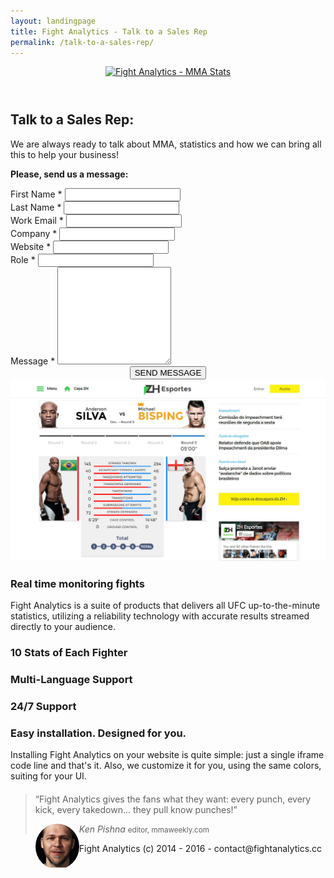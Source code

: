 ```yaml
---
layout: landingpage
title: Fight Analytics - Talk to a Sales Rep
permalink: /talk-to-a-sales-rep/
---
```



<header class="navbar-free-trial">
    <nav class="navbar navbar-landing navbar-inverse">
        <div class="container">
            <div class="navbar-header">
                <a href="/" class="navbar-brand">
                    <img alt="Fight Analytics - MMA Stats" src="{{ '/images/fight-analytics-logo.png' | prepend: site.baseurl }}">
                </a>
            </div>
        </div>
    </nav>
</header>
<article>
    <div class="header-landing">
        <div class="container">
            <div class="inner-text col-md-6 col-md-offset-6">
                <h1>Talk to a Sales Rep:</h1>
                <p>We are always ready to talk about MMA, statistics and how we can bring all this to help your business!</p> <p><strong>Please, send us a message:</strong></p>  
            </div>
        </div>
    </div>
    <div class="container">
        <div class="row">
            <div class="core-content col-md-6 free-trial-push">
                <div class="card-md">
                    <div class="thumbnail">
                        <div class="caption">
                            <!-- Begin MailChimp Signup Form -->
                            <div id="mc_embed_signup">
                                <form id="form-talk-to-a-specialist" name="mc-embedded-subscribe-form"> 
                                    <div id="mc_embed_signup_scroll">
                                        <div class="row">
                                            <div class="form-group col-md-6">
                                                <label for="mce-FNAME">First Name <span class="asterisk">*</span></label>
                                                <input type="text" value="" name="FNAME" class="required form-control" required id="mce-FNAME">
                                            </div>
                                            <div class="form-group col-md-6">
                                                <label for="mce-LNAME">Last Name  <span class="asterisk">*</span></label>
                                                <input type="text" value="" name="LNAME" class="form-control" required id="mce-LNAME">
                                            </div>
                                        </div>
                                        <div class="row">
                                            <div class="form-group col-md-6">
                                                <label for="mce-EMAIL">Work Email <span class="asterisk">*</span></label>
                                                <input type="email" value="" name="EMAIL" class="form-control email" required id="mce-EMAIL">
                                            </div>
                                            <div class="form-group col-md-6">
                                                <label for="mce-COMPANY">Company <span class="asterisk">*</span></label>
                                                <input type="text" value="" name="COMPANY" class="form-control" required id="mce-COMPANY">
                                            </div>
                                        </div>
                                        <div class="row">
                                            <div class="form-group col-md-6">
                                                <label for="mce-WEBSITE">Website <span class="asterisk">*</span></label>
                                                <input type="url" value="" name="WEBSITE" class="form-control url" id="mce-WEBSITE">
                                            </div>
                                            <div class="form-group col-md-6">
                                                <label for="mce-JOBTITLE">Role <span class="asterisk">*</span></label>
                                                <input type="text" value="" name="JOBTITLE" class="form-control" required id="mce-JOBTITLE">
                                            </div>
                                        </div>
                                        <div class="row">
                                            <div class="form-group col-md-12">
                                                <label for="mce-MESSAGE">Message <span class="asterisk">*</span></label>
                                                <textarea name="" id="" rows="10" class="form-control" id="mce-MESSAGE"></textarea>
                                            </div>
                                        </div>
                                        <div id="mce-responses" class="clear">
                                            <div class="response" id="mce-error-response" style="display:none"></div>
                                            <div class="response" id="mce-success-response" style="display:none"></div>
                                        </div>    <!-- real people should not fill this in and expect good things - do not remove this or risk form bot signups-->
                                        <div style="position: absolute; left: -5000px;" aria-hidden="true"><input type="text" name="b_5cae10e10871b3ddcfd442ba5_d5b23ebcef" tabindex="-1" value=""></div>
                                        <div style="text-align: center;">
                                            <div class="clear"><!-- <input type="submit" value="" name="subscribe" id="mc-embedded-subscribe" class="btn btn-primary btn-lg"> -->
                                                <button class="btn btn-lg btn-primary" id="button-send">
                                                    <span class="titlebutton">SEND MESSAGE</span>
                                                    <span class="subtext"></span>
                                                </button>
                                            </div>
                                        </div>
                                    </div>
                                </form>
                            </div>
                            <!--End mc_embed_signup-->
                        </div>
                    </div>
                </div>
            </div>
            <div class="core-content col-md-6 free-trial-pull">
                <div class="mockup">
                    <div class="mockup-header">
                        <span class="glyphicon glyphicon-menu-hamburger pull-right" aria-hidden="true"></span>
                        <div class="mc-button-group">
                            <div class="mc-button mc-button-order-1"></div>
                            <div class="mc-button mc-button-order-2"></div>
                            <div class="mc-button mc-button-order-3"></div>
                        </div>
                        <div class="f-search-group">
                            <div class="f-search-input"></div>
                        </div>
                    </div>
                    <div class="mockup-body">
                        <img src="/images/mockup-zero-hora.jpg" alt="Live MMA stats data feed demonstration">
                    </div>
                </div>
                <div class="list-feature">
                    <h3 class="feature-title"><i class="fa fa-refresh"></i> Real time monitoring fights</h3>
                    <p>Fight Analytics is a suite of products that delivers all UFC up-to-the-minute statistics, utilizing a reliability technology with accurate results streamed directly to your audience.</p>
                </div>
                <div class="row">
                    <div class="card-sm col-md-4">
                        <i class="fa fa-line-chart"></i>
                        <h3>10 Stats of Each Fighter</h3>
                    </div>
                    <div class="card-sm col-md-4">
                        <i class="fa fa-language"></i>
                        <h3>Multi-Language Support</h3> 
                    </div>
                    <div class="card-sm col-md-4">
                        <i class="fa fa-support"></i>
                        <h3>24/7 Support</h3>
                    </div>
                </div>
                <div class="list-feature">
                    <h3><i class="fa fa-check-circle"></i> Easy installation. Designed for you.</h3>
                    <p>Installing Fight Analytics on your website is quite simple: just a single iframe code line and that's it. Also, we customize it for you, using the same colors, suiting for your UI.</p>
                </div>
                <div class="row">
                    <blockquote style="margin-top: 20px">
                        <p>“Fight Analytics gives the fans what they want:
                        every punch, every kick, every takedown...
                        they pull know punches!” </p>
                        <footer>
                            <span class="client-img" style="width: 70px; border-radius: 50%; float: left; overflow: hidden; display: block;"><img src="/images/kean-pishna.jpg" style="width: 70px;"></span>
                            <div class="text-cite">
                                <cite>Ken Pishna</cite>
                                <small>editor, mmaweekly.com</small>
                            </div>
                        </footer>
                    </blockquote>
                </div>
            </div>
        </div>
    </div>  
</article>

<div class="footer-landing">
    <p>Fight Analytics (c) 2014 - 2016 - contact@fightanalytics.cc</p>
</div>